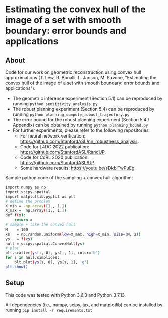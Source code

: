 # Estimating the convex hull of the image of a set with smooth boundary: error bounds and applications

## About

Code for our work on geometric reconstruction using convex hull approximations (T. Lew, R. Bonalli, L. Janson, M. Pavone, "Estimating the convex hull of the image of a set with smooth boundary: error bounds and applications").
* The geometric inference experiment (Section 5.1) can be reproduced by running
``python sensitivity_analysis.py``
* The robust planning experiment (Section 5.4) can be reproduced by running
``python planning_compute_robust_trajectory.py``
* The error bound for the robust planning experiment (Section 5.4 / Appendix) can be obtained by running
``python planning_bound.py``
* For further experiments, please refer to the following repositories:
	* For neural network verification: https://github.com/StanfordASL/nn_robustness_analysis. 
	* Code for L4DC 2022 publication: https://github.com/StanfordASL/RandUP.
	* Code for CoRL 2020 publication: https://github.com/StanfordASL/UP.
	* Some hardware results: https://youtu.be/sDkblTwPuEg.

Sample python code of the sampling + convex hull algorithm:
```bash
import numpy as np
import scipy.spatial
import matplotlib.pyplot as plt
# define the problem
X_min = -np.array([1., 1.])
X_max =  np.array([1., 1.])
def f(x):
	return x
# sample + take the convex hull
M    = 100
xs   = np.random.uniform(low=X_max, high=X_min, size=(M, 2))
ys   = f(xs)
hull = scipy.spatial.ConvexHull(ys)
# plot
plt.scatter(ys[:, 0], ys[:, 1], color='b')
for s in hull.simplices:
	plt.plot(ys[s, 0], ys[s, 1], 'g')
plt.show()
```
## Setup
This code was tested with Python 3.6.3 and Python 3.7.13.

All dependencies (i.e., numpy, scipy, jax, and matplotlib) can be installed by running 
``
  pip install -r requirements.txt
``